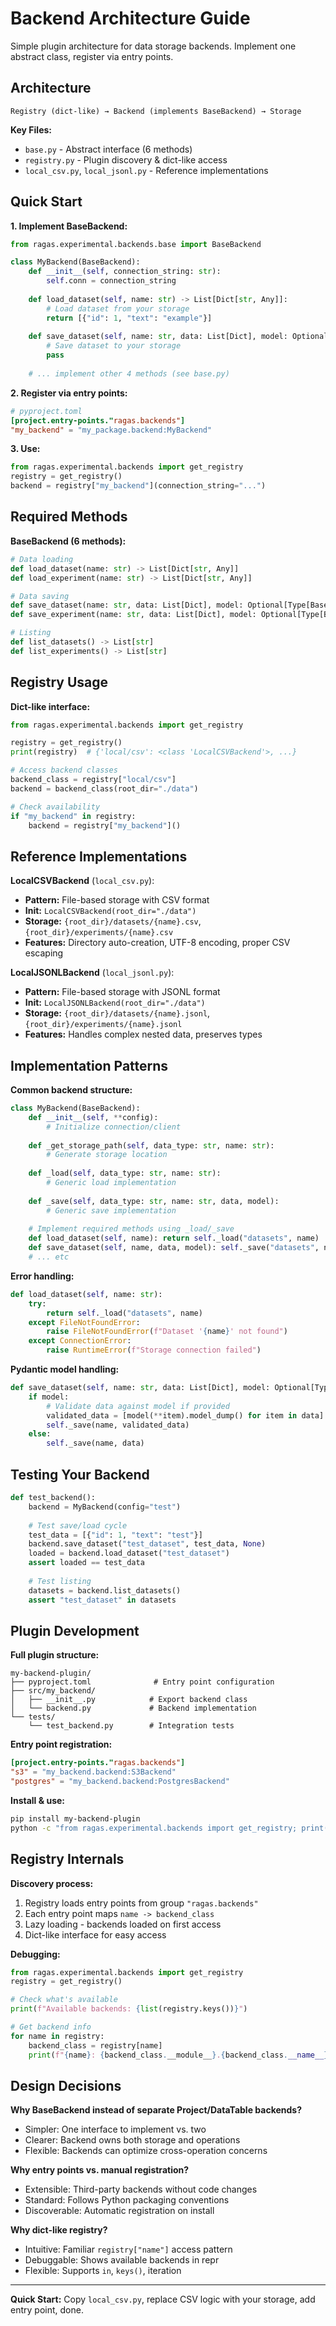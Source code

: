 # Backend Architecture Guide

Simple plugin architecture for data storage backends. Implement one abstract class, register via entry points.

## Architecture

```
Registry (dict-like) → Backend (implements BaseBackend) → Storage
```

**Key Files:**
- `base.py` - Abstract interface (6 methods)
- `registry.py` - Plugin discovery & dict-like access
- `local_csv.py`, `local_jsonl.py` - Reference implementations

## Quick Start

**1. Implement BaseBackend:**
```python
from ragas.experimental.backends.base import BaseBackend

class MyBackend(BaseBackend):
    def __init__(self, connection_string: str):
        self.conn = connection_string
    
    def load_dataset(self, name: str) -> List[Dict[str, Any]]:
        # Load dataset from your storage
        return [{"id": 1, "text": "example"}]
    
    def save_dataset(self, name: str, data: List[Dict], model: Optional[Type[BaseModel]]):
        # Save dataset to your storage
        pass
    
    # ... implement other 4 methods (see base.py)
```

**2. Register via entry points:**
```toml
# pyproject.toml
[project.entry-points."ragas.backends"]
"my_backend" = "my_package.backend:MyBackend"
```

**3. Use:**
```python
from ragas.experimental.backends import get_registry
registry = get_registry()
backend = registry["my_backend"](connection_string="...")
```

## Required Methods

**BaseBackend (6 methods):**
```python
# Data loading
def load_dataset(name: str) -> List[Dict[str, Any]]
def load_experiment(name: str) -> List[Dict[str, Any]]

# Data saving  
def save_dataset(name: str, data: List[Dict], model: Optional[Type[BaseModel]])
def save_experiment(name: str, data: List[Dict], model: Optional[Type[BaseModel]])

# Listing
def list_datasets() -> List[str]
def list_experiments() -> List[str]
```

## Registry Usage

**Dict-like interface:**
```python
from ragas.experimental.backends import get_registry

registry = get_registry()
print(registry)  # {'local/csv': <class 'LocalCSVBackend'>, ...}

# Access backend classes
backend_class = registry["local/csv"]
backend = backend_class(root_dir="./data")

# Check availability
if "my_backend" in registry:
    backend = registry["my_backend"]()
```

## Reference Implementations

**LocalCSVBackend** (`local_csv.py`):
- **Pattern:** File-based storage with CSV format
- **Init:** `LocalCSVBackend(root_dir="./data")`
- **Storage:** `{root_dir}/datasets/{name}.csv`, `{root_dir}/experiments/{name}.csv`
- **Features:** Directory auto-creation, UTF-8 encoding, proper CSV escaping

**LocalJSONLBackend** (`local_jsonl.py`):
- **Pattern:** File-based storage with JSONL format  
- **Init:** `LocalJSONLBackend(root_dir="./data")`
- **Storage:** `{root_dir}/datasets/{name}.jsonl`, `{root_dir}/experiments/{name}.jsonl`
- **Features:** Handles complex nested data, preserves types

## Implementation Patterns

**Common backend structure:**
```python
class MyBackend(BaseBackend):
    def __init__(self, **config):
        # Initialize connection/client
        
    def _get_storage_path(self, data_type: str, name: str):
        # Generate storage location
        
    def _load(self, data_type: str, name: str):
        # Generic load implementation
        
    def _save(self, data_type: str, name: str, data, model):
        # Generic save implementation
        
    # Implement required methods using _load/_save
    def load_dataset(self, name): return self._load("datasets", name)
    def save_dataset(self, name, data, model): self._save("datasets", name, data, model)
    # ... etc
```

**Error handling:**
```python
def load_dataset(self, name: str):
    try:
        return self._load("datasets", name)
    except FileNotFoundError:
        raise FileNotFoundError(f"Dataset '{name}' not found")
    except ConnectionError:
        raise RuntimeError(f"Storage connection failed")
```

**Pydantic model handling:**
```python
def save_dataset(self, name: str, data: List[Dict], model: Optional[Type[BaseModel]]):
    if model:
        # Validate data against model if provided
        validated_data = [model(**item).model_dump() for item in data]
        self._save(name, validated_data)
    else:
        self._save(name, data)
```

## Testing Your Backend

```python
def test_backend():
    backend = MyBackend(config="test")
    
    # Test save/load cycle
    test_data = [{"id": 1, "text": "test"}]
    backend.save_dataset("test_dataset", test_data, None)
    loaded = backend.load_dataset("test_dataset")
    assert loaded == test_data
    
    # Test listing
    datasets = backend.list_datasets()
    assert "test_dataset" in datasets
```

## Plugin Development

**Full plugin structure:**
```
my-backend-plugin/
├── pyproject.toml              # Entry point configuration
├── src/my_backend/
│   ├── __init__.py            # Export backend class
│   └── backend.py             # Backend implementation
└── tests/
    └── test_backend.py        # Integration tests
```

**Entry point registration:**
```toml
[project.entry-points."ragas.backends"]
"s3" = "my_backend.backend:S3Backend"
"postgres" = "my_backend.backend:PostgresBackend"
```

**Install & use:**
```bash
pip install my-backend-plugin
python -c "from ragas.experimental.backends import get_registry; print(get_registry())"
```

## Registry Internals

**Discovery process:**
1. Registry loads entry points from group `"ragas.backends"`  
2. Each entry point maps `name -> backend_class`
3. Lazy loading - backends loaded on first access
4. Dict-like interface for easy access

**Debugging:**
```python
from ragas.experimental.backends import get_registry
registry = get_registry()

# Check what's available
print(f"Available backends: {list(registry.keys())}")

# Get backend info
for name in registry:
    backend_class = registry[name]
    print(f"{name}: {backend_class.__module__}.{backend_class.__name__}")
```

## Design Decisions

**Why BaseBackend instead of separate Project/DataTable backends?**
- Simpler: One interface to implement vs. two
- Clearer: Backend owns both storage and operations
- Flexible: Backends can optimize cross-operation concerns

**Why entry points vs. manual registration?**
- Extensible: Third-party backends without code changes
- Standard: Follows Python packaging conventions  
- Discoverable: Automatic registration on install

**Why dict-like registry?**
- Intuitive: Familiar `registry["name"]` access pattern
- Debuggable: Shows available backends in repr
- Flexible: Supports `in`, `keys()`, iteration

---

**Quick Start:** Copy `local_csv.py`, replace CSV logic with your storage, add entry point, done.